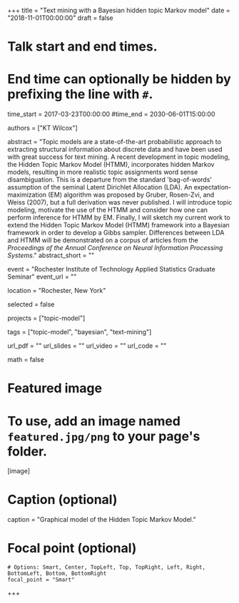 +++
title = "Text mining with a Bayesian hidden topic Markov model"
date = "2018-11-01T00:00:00"
draft = false

# Talk start and end times.
#   End time can optionally be hidden by prefixing the line with `#`.
time_start = 2017-03-23T00:00:00
#time_end = 2030-06-01T15:00:00

authors = ["KT Wilcox"]

abstract = "Topic models are a state-of-the-art probabilistic approach to extracting structural information about discrete data and have been used with great success for text mining. A recent development in topic modeling, the Hidden Topic Markov Model (HTMM), incorporates hidden Markov models, resulting in more realistic topic assignments word sense disambiguation. This is a departure from the standard 'bag-of-words' assumption of the seminal Latent Dirichlet Allocation (LDA). An expectation-maximization (EM) algorithm was proposed by Gruber, Rosen-Zvi, and Weiss (2007), but a full derivation was never published. I will introduce topic modeling, motivate the use of the HTMM and consider how one can perform inference for HTMM by EM. Finally, I will sketch my current work to extend the Hidden Topic Markov Model (HTMM) framework into a Bayesian framework in order to develop a Gibbs sampler. Differences between LDA and HTMM will be demonstrated on a corpus of articles from the *Proceedings of the Annual Conference on Neural Information Processing Systems*."
abstract_short = ""

event = "Rochester Institute of Technology Applied Statistics Graduate Seminar"
event_url = ""

location = "Rochester, New York"

selected = false

projects = ["topic-model"]

tags = ["topic-model", "bayesian", "text-mining"]

url_pdf = ""
url_slides = ""
url_video = ""
url_code = ""

math = false

# Featured image
# To use, add an image named `featured.jpg/png` to your page's folder.
[image]
  # Caption (optional)
  caption = "Graphical model of the Hidden Topic Markov Model."

  # Focal point (optional)
    # Options: Smart, Center, TopLeft, Top, TopRight, Left, Right, BottomLeft, Bottom, BottomRight
    focal_point = "Smart"

+++
